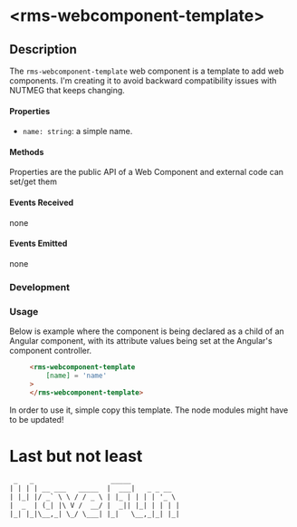 &lt;rms-webcomponent-template&gt;
====

Description
----
The `rms-webcomponent-template` web component is a template to add web components. I'm creating it to avoid backward compatibility issues with NUTMEG that keeps changing.

#### Properties
* `name: string`: a simple name.

#### Methods
Properties are the public API of a Web Component and external code can set/get them

#### Events Received
none

#### Events Emitted
none

### Development

### Usage
Below is example where the component is being declared as a child of an Angular component, with its attribute values being set at the Angular's component controller.

````html
     <rms-webcomponent-template
         [name] = 'name'
     >
     </rms-webcomponent-template>
````

In order to use it, simple copy this template. The node modules might have to be updated!

# Last but not least
````html
 _   _                   _____            
| | | | __ ___   _____  |  ___|   _ _ __  
| |_| |/ _` \ \ / / _ \ | |_ | | | | '_ \
|  _  | (_| |\ V /  __/ |  _|| |_| | | | |
|_| |_|\__,_| \_/ \___| |_|   \__,_|_| |_|                                      
````
